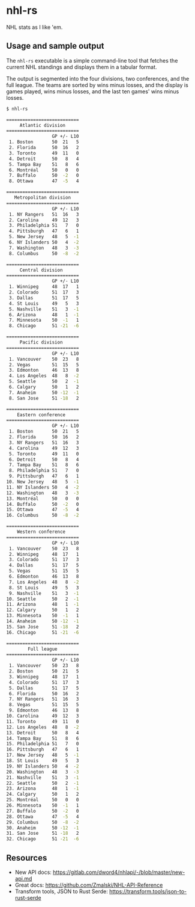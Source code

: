 # nhl-rs

NHL stats as I like 'em.

## Usage and sample output

The `nhl-rs` executable is a simple command-line tool that fetches the current NHL standings and displays them in a tabular format.

The output is segmented into the four divisions, two conferences, and the full league. The teams are sorted by wins minus losses, and the display is games played, wins minus losses, and the last ten games' wins minus losses.

```bash
$ nhl-rs

===========================
     Atlantic division
===========================
                 GP +/- L10
 1. Boston       50  21   5
 2. Florida      50  16   2
 3. Toronto      49  11   0
 4. Detroit      50   8   4
 5. Tampa Bay    51   8   6
 6. Montréal     50   0   0
 7. Buffalo      50  -2   0
 8. Ottawa       47  -5   4

===========================
   Metropolitan division
===========================
                 GP +/- L10
 1. NY Rangers   51  16   3
 2. Carolina     49  12   3
 3. Philadelphia 51   7   0
 4. Pittsburgh   47   6   1
 5. New Jersey   48   5  -1
 6. NY Islanders 50   4  -2
 7. Washington   48   3  -3
 8. Columbus     50  -8  -2

===========================
     Central division
===========================
                 GP +/- L10
 1. Winnipeg     48  17   1
 2. Colorado     51  17   3
 3. Dallas       51  17   5
 4. St Louis     49   5   3
 5. Nashville    51   3  -1
 6. Arizona      48   1  -1
 7. Minnesota    50  -1   1
 8. Chicago      51 -21  -6

===========================
     Pacific division
===========================
                 GP +/- L10
 1. Vancouver    50  23   8
 2. Vegas        51  15   5
 3. Edmonton     46  13   8
 4. Los Angeles  48   8  -2
 5. Seattle      50   2  -1
 6. Calgary      50   1   2
 7. Anaheim      50 -12  -1
 8. San Jose     51 -18   2

===========================
    Eastern conference
===========================
                 GP +/- L10
 1. Boston       50  21   5
 2. Florida      50  16   2
 3. NY Rangers   51  16   3
 4. Carolina     49  12   3
 5. Toronto      49  11   0
 6. Detroit      50   8   4
 7. Tampa Bay    51   8   6
 8. Philadelphia 51   7   0
 9. Pittsburgh   47   6   1
10. New Jersey   48   5  -1
11. NY Islanders 50   4  -2
12. Washington   48   3  -3
13. Montréal     50   0   0
14. Buffalo      50  -2   0
15. Ottawa       47  -5   4
16. Columbus     50  -8  -2

===========================
    Western conference
===========================
                 GP +/- L10
 1. Vancouver    50  23   8
 2. Winnipeg     48  17   1
 3. Colorado     51  17   3
 4. Dallas       51  17   5
 5. Vegas        51  15   5
 6. Edmonton     46  13   8
 7. Los Angeles  48   8  -2
 8. St Louis     49   5   3
 9. Nashville    51   3  -1
10. Seattle      50   2  -1
11. Arizona      48   1  -1
12. Calgary      50   1   2
13. Minnesota    50  -1   1
14. Anaheim      50 -12  -1
15. San Jose     51 -18   2
16. Chicago      51 -21  -6

===========================
        Full league
===========================
                 GP +/- L10
 1. Vancouver    50  23   8
 2. Boston       50  21   5
 3. Winnipeg     48  17   1
 4. Colorado     51  17   3
 5. Dallas       51  17   5
 6. Florida      50  16   2
 7. NY Rangers   51  16   3
 8. Vegas        51  15   5
 9. Edmonton     46  13   8
10. Carolina     49  12   3
11. Toronto      49  11   0
12. Los Angeles  48   8  -2
13. Detroit      50   8   4
14. Tampa Bay    51   8   6
15. Philadelphia 51   7   0
16. Pittsburgh   47   6   1
17. New Jersey   48   5  -1
18. St Louis     49   5   3
19. NY Islanders 50   4  -2
20. Washington   48   3  -3
21. Nashville    51   3  -1
22. Seattle      50   2  -1
23. Arizona      48   1  -1
24. Calgary      50   1   2
25. Montréal     50   0   0
26. Minnesota    50  -1   1
27. Buffalo      50  -2   0
28. Ottawa       47  -5   4
29. Columbus     50  -8  -2
30. Anaheim      50 -12  -1
31. San Jose     51 -18   2
32. Chicago      51 -21  -6
```

## Resources

* New API docs: <https://gitlab.com/dword4/nhlapi/-/blob/master/new-api.md>
* Great docs: <https://github.com/Zmalski/NHL-API-Reference>
* Transform tools, JSON to Rust Serde: <https://transform.tools/json-to-rust-serde>
